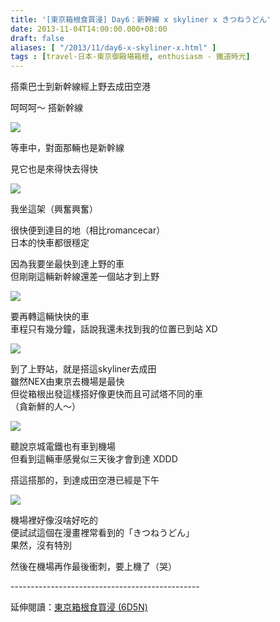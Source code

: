 ```yaml
---
title: '[東京箱根食買浸] Day6：新幹線 x skyliner x きつねうどん'
date: 2013-11-04T14:00:00.000+08:00
draft: false
aliases: [ "/2013/11/day6-x-skyliner-x.html" ]
tags : [travel-日本-東京御殿場箱根, enthusiasm - 鐵道時光]
---
```


搭乘巴士到新幹線經上野去成田空港  

呵呵呵～ 搭新幹線

![](/images/tokyo6c1.jpg)

等車中，對面那輛也是新幹線

見它也是來得快去得快

![](/images/tokyo6c.jpg)


我坐這架（興奮興奮）

  

很快便到達目的地（相比romancecar）  
日本的快車都很穩定

  

因為我要坐最快到達上野的車  
但剛剛這輛新幹線還差一個站才到上野

  

![](/images/tokyo6c2.jpg)


要再轉這輛快快的車  
車程只有幾分鐘，話說我還未找到我的位置已到站 XD

  

![](/images/tokyo6c3.jpg)

到了上野站，就是搭這skyliner去成田  
雖然NEX由東京去機場是最快  
但從箱根出發這樣搭好像更快而且可試塔不同的車  
（貪新鮮的人～）
  
![](/images/tokyo6c4.jpg)


聽說京城電鐵也有車到機場  
但看到這輛車感覺似三天後才會到達 XDDD

  

搭這搭那的，到達成田空港已經是下午

  
![](/images/tokyo6c5.jpg)


機場裡好像沒啥好吃的  
便試試這個在漫畫裡常看到的「きつねうどん」  
果然，沒有特別

  

然後在機場再作最後衝刺，要上機了（哭）  
  
\-----------------------------------------------  
  
延伸閱讀：[東京箱根食買浸 (6D5N)](https://hidie.net/tokyo6d5n/)
